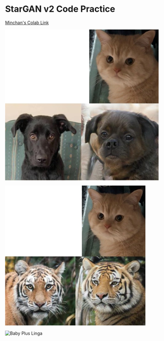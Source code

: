 # StarGAN v2 Code Practice
[Minchan's Colab Link](https://colab.research.google.com/drive/1wJGj1X0lkEnWj87SJ_O7Wf71YRKxJwRP?usp=sharing)

![Linga Plus Dog](../assets/result/linga_plus_dog.jpg)

![Linga Plus Wildlife](../assets/result/linga_plus_wildlife.jpg)

![Baby Plus Linga](../assets/result/baby_plus_linga.jpg)